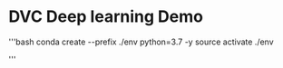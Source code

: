 # DVC Deep learning Demo

'''bash
   conda create --prefix ./env python=3.7 -y
   source activate ./env 

'''

